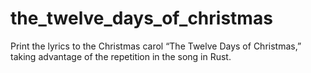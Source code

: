 # the_twelve_days_of_christmas
Print the lyrics to the Christmas carol “The Twelve Days of Christmas,” taking advantage of the repetition in the song in Rust.
